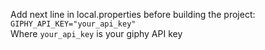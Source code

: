 Add next line in local.properties before building the project:<br>
`GIPHY_API_KEY="your_api_key"`<br>
Where `your_api_key` is your giphy API key
